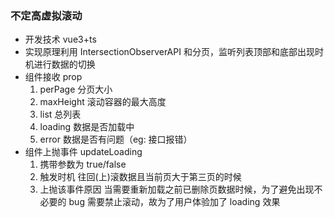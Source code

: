 ### 不定高虚拟滚动

- 开发技术 vue3+ts
- 实现原理利用 IntersectionObserverAPI 和分页，监听列表顶部和底部出现时机进行数据的切换
- 组件接收 prop
  1. perPage 分页大小
  2. maxHeight 滚动容器的最大高度
  3. list 总列表
  4. loading 数据是否加载中
  5. error 数据是否有问题（eg: 接口报错）
- 组件上抛事件 updateLoading
  1. 携带参数为 true/false
  2. 触发时机 往回(上)滚数据且当前页大于第三页的时候
  3. 上抛该事件原因 当需要重新加载之前已删除页数据时候，为了避免出现不必要的 bug 需要禁止滚动，故为了用户体验加了 loading 效果
